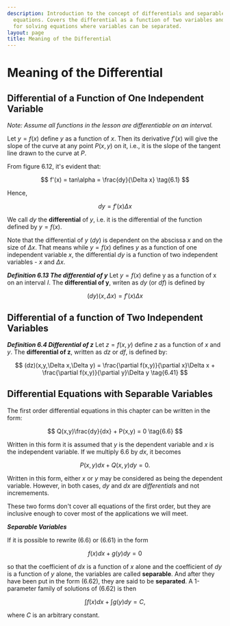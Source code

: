 ```yaml
---
description: Introduction to the concept of differentials and separable variable differential
  equations. Covers the differential as a function of two variables and the method
  for solving equations where variables can be separated.
layout: page
title: Meaning of the Differential
---
```


# Meaning of the Differential

## Differential of a Function of One Independent Variable

*Note: Assume all functions in the lesson are differentiable on an interval.*

Let $y = f(x)$ define $y$ as a function of $x$. Then its derivative $f'(x)$ will give the slope of the curve at any point $P(x,y)$ on it, i.e., it is the slope of the tangent line drawn to the curve at $P$.

From figure 6.12, it's evident that:

$$ f'(x) = tan\alpha = \frac{dy}{\Delta x} \tag{6.1} $$

Hence,

$$ dy = f'(x)\Delta x \tag{6.11} $$

We call $dy$ the **differential** of $y$, i.e. it is the differential of the function defined by $y = f(x)$.

Note that the differential of $y$ ($dy$) is dependent on the abscissa $x$ and on the size of $\Delta x$. That means while $y = f(x)$ defines $y$ as a function of one independent variable $x$, the differential $dy$ is a function of two independent variables - $x$ and $\Delta x$.

***Definition 6.13 The differential of y***
Let $y=f(x)$ define y as a function of x on an interval $I$. The **differential of y**, writen as $dy$ (or $df$) is defined by

$$ (dy)(x,\Delta x) = f'(x)\Delta x \tag{6.14}$$

## Differential of a function of Two Independent Variables

***Definition 6.4 Differential of z***
Let $z = f(x,y)$ define $z$ as a function of $x$ and $y$. The **differential of z**, written as $dz$ or $df$, is defined by:

$$ (dz)(x,y,\Delta x,\Delta y) = \frac{\partial f(x,y)}{\partial x}\Delta x + \frac{\partial f(x,y)}{\partial y}\Delta y \tag{6.41} $$

## Differential Equations with Separable Variables

The first order differential equations in this chapter can be written in the form:

$$ Q(x,y)\frac{dy}{dx} + P(x,y) = 0 \tag{6.6} $$

Written in this form it is assumed that $y$ is the dependent variable and $x$ is the independent variable. If we multiply 6.6 by $dx$, it becomes

$$ P(x,y)dx + Q(x,y)dy = 0. \tag{6.61} $$

Written in this form, either $x$ or $y$ may be considered as being the dependent variable. However, in both cases, $dy$ and $dx$ are *differentials* and not incremements.

These two forms don't cover all equations of the first order, but they are inclusive enough to cover most of the applications we will meet.

***Separable Variables***

If it is possible to rewrite (6.6) or (6.61) in the form

$$ f(x)dx + g(y)dy = 0 \tag{6.62} $$

so that the coefficient of $dx$ is a function of $x$ alone and the coefficient of $dy$ is a function of $y$ alone, the variables are called **separable**. And after they have been put in the form (6.62), they are said to be **separated**. A 1-parameter family of solutions of (6.62) is then

$$ \int f(x)dx + \int g(y)dy = C, \tag{6.63} $$

where $C$ is an arbitrary constant.